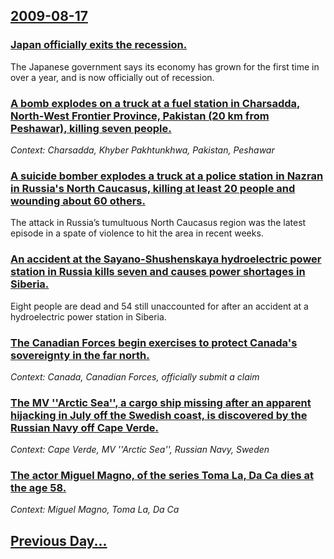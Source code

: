 ## [2009-08-17](/news/2009/08/17/index.md)

### [ Japan officially exits the recession. ](/news/2009/08/17/japan-officially-exits-the-recession.md)
The Japanese government says its economy has grown for the first time in over a year, and is now officially out of recession.

### [ A bomb explodes on a truck at a fuel station in Charsadda, North-West Frontier Province, Pakistan (20 km from Peshawar), killing seven people. ](/news/2009/08/17/a-bomb-explodes-on-a-truck-at-a-fuel-station-in-charsadda-north-west-frontier-province-pakistan-20-km-from-peshawar-killing-seven-peop.md)
_Context: Charsadda, Khyber Pakhtunkhwa, Pakistan, Peshawar_

### [ A suicide bomber explodes a truck at a police station in Nazran in Russia's North Caucasus, killing at least 20 people and wounding about 60 others. ](/news/2009/08/17/a-suicide-bomber-explodes-a-truck-at-a-police-station-in-nazran-in-russia-s-north-caucasus-killing-at-least-20-people-and-wounding-about-6.md)
The attack in Russia’s tumultuous North Caucasus region was the latest episode in a spate of violence to hit the area in recent weeks.

### [ An accident at the Sayano-Shushenskaya hydroelectric power station in Russia kills seven and causes power shortages in Siberia. ](/news/2009/08/17/an-accident-at-the-sayanoashushenskaya-hydroelectric-power-station-in-russia-kills-seven-and-causes-power-shortages-in-siberia.md)
Eight people are dead and 54 still unaccounted for after an accident at a hydroelectric power station in Siberia.

### [ The Canadian Forces begin exercises to protect Canada's sovereignty in the far north. ](/news/2009/08/17/the-canadian-forces-begin-exercises-to-protect-canada-s-sovereignty-in-the-far-north.md)
_Context: Canada, Canadian Forces, officially submit a claim_

### [ The MV ''Arctic Sea'', a cargo ship missing after an apparent hijacking in July off the Swedish coast, is discovered by the Russian Navy off Cape Verde. ](/news/2009/08/17/the-mv-arctic-sea-a-cargo-ship-missing-after-an-apparent-hijacking-in-july-off-the-swedish-coast-is-discovered-by-the-russian-navy-of.md)
_Context: Cape Verde, MV ''Arctic Sea'', Russian Navy, Sweden_

### [ The actor Miguel Magno, of the series Toma La, Da Ca dies at the age 58.](/news/2009/08/17/the-actor-miguel-magno-of-the-series-toma-la-da-ca-dies-at-the-age-58.md)
_Context: Miguel Magno, Toma La, Da Ca_

## [Previous Day...](/news/2009/08/16/index.md)

